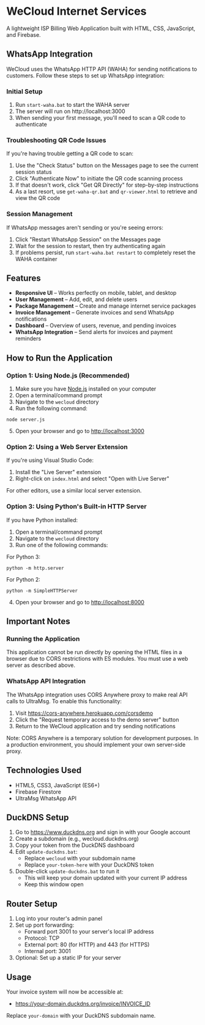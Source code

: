 # WeCloud Internet Services

A lightweight ISP Billing Web Application built with HTML, CSS, JavaScript, and Firebase.

## WhatsApp Integration

WeCloud uses the WhatsApp HTTP API (WAHA) for sending notifications to customers. Follow these steps to set up WhatsApp integration:

### Initial Setup

1. Run `start-waha.bat` to start the WAHA server
2. The server will run on http://localhost:3000
3. When sending your first message, you'll need to scan a QR code to authenticate

### Troubleshooting QR Code Issues

If you're having trouble getting a QR code to scan:

1. Use the "Check Status" button on the Messages page to see the current session status
2. Click "Authenticate Now" to initiate the QR code scanning process
3. If that doesn't work, click "Get QR Directly" for step-by-step instructions
4. As a last resort, use `get-waha-qr.bat` and `qr-viewer.html` to retrieve and view the QR code

### Session Management

If WhatsApp messages aren't sending or you're seeing errors:

1. Click "Restart WhatsApp Session" on the Messages page
2. Wait for the session to restart, then try authenticating again
3. If problems persist, run `start-waha.bat restart` to completely reset the WAHA container

## Features

- **Responsive UI** – Works perfectly on mobile, tablet, and desktop
- **User Management** – Add, edit, and delete users
- **Package Management** – Create and manage internet service packages
- **Invoice Management** – Generate invoices and send WhatsApp notifications
- **Dashboard** – Overview of users, revenue, and pending invoices
- **WhatsApp Integration** – Send alerts for invoices and payment reminders

## How to Run the Application

### Option 1: Using Node.js (Recommended)

1. Make sure you have [Node.js](https://nodejs.org/) installed on your computer
2. Open a terminal/command prompt
3. Navigate to the `wecloud` directory
4. Run the following command:

```
node server.js
```

5. Open your browser and go to [http://localhost:3000](http://localhost:3000)

### Option 2: Using a Web Server Extension

If you're using Visual Studio Code:

1. Install the "Live Server" extension
2. Right-click on `index.html` and select "Open with Live Server"

For other editors, use a similar local server extension.

### Option 3: Using Python's Built-in HTTP Server

If you have Python installed:

1. Open a terminal/command prompt
2. Navigate to the `wecloud` directory
3. Run one of the following commands:

For Python 3:
```
python -m http.server
```

For Python 2:
```
python -m SimpleHTTPServer
```

4. Open your browser and go to [http://localhost:8000](http://localhost:8000)

## Important Notes

### Running the Application
This application cannot be run directly by opening the HTML files in a browser due to CORS restrictions with ES modules. You must use a web server as described above.

### WhatsApp API Integration
The WhatsApp integration uses CORS Anywhere proxy to make real API calls to UltraMsg. To enable this functionality:

1. Visit https://cors-anywhere.herokuapp.com/corsdemo
2. Click the "Request temporary access to the demo server" button
3. Return to the WeCloud application and try sending notifications

Note: CORS Anywhere is a temporary solution for development purposes. In a production environment, you should implement your own server-side proxy.

## Technologies Used

- HTML5, CSS3, JavaScript (ES6+)
- Firebase Firestore
- UltraMsg WhatsApp API

## DuckDNS Setup

1. Go to https://www.duckdns.org and sign in with your Google account
2. Create a subdomain (e.g., wecloud.duckdns.org)
3. Copy your token from the DuckDNS dashboard
4. Edit `update-duckdns.bat`:
   - Replace `wecloud` with your subdomain name
   - Replace `your-token-here` with your DuckDNS token
5. Double-click `update-duckdns.bat` to run it
   - This will keep your domain updated with your current IP address
   - Keep this window open

## Router Setup

1. Log into your router's admin panel
2. Set up port forwarding:
   - Forward port 3001 to your server's local IP address
   - Protocol: TCP
   - External port: 80 (for HTTP) and 443 (for HTTPS)
   - Internal port: 3001
3. Optional: Set up a static IP for your server

## Usage

Your invoice system will now be accessible at:
- https://your-domain.duckdns.org/invoice/INVOICE_ID

Replace `your-domain` with your DuckDNS subdomain name. 
